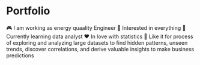 # Portfolio
🎮 I am working as energy quaality Engineer
🧐 Interested in everything 
🌱 Currently learning data analyst
❤️ In love with statistics
🐧 Like it for process of exploring and analyzing large datasets to find hidden patterns, unseen trends, discover correlations, and derive valuable insights to make business predictions
